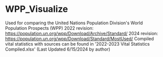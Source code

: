 # WPP_Visualize
Used for comparing the United Nations Population Division's World Population Prospects (WPP)
2022 revision: https://population.un.org/wpp/Download/Archive/Standard/ 
2024 revision: https://population.un.org/wpp/Download/Standard/MostUsed/ 
Compiled vital statistics with sources can be found in '2022-2023 Vital Statistics Compiled.xlsx' (Last Updated 6/15/2024 by author)